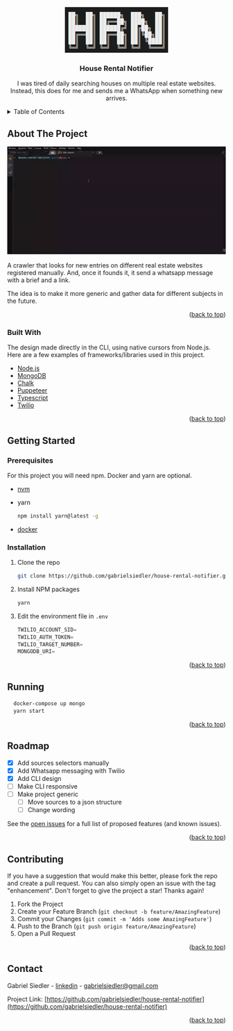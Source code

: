 <div id="top"></div>

<div align="center">
  <a href="https://github.com/gabrielsiedler/house-rental-notifier">
    <img src="docs/logo.png" alt="Logo">
  </a>

  <h3 align="center">House Rental Notifier</h3>

  <p align="center">
    I was tired of daily searching houses on multiple real estate websites.
    <br/>
    Instead, this does for me and sends me a WhatsApp when something new arrives.
  </p>
</div>

<!-- TABLE OF CONTENTS -->
<details>
  <summary>Table of Contents</summary>
  <ol>
    <li>
      <a href="#about-the-project">About The Project</a>
      <ul>
        <li><a href="#built-with">Built With</a></li>
      </ul>
    </li>
    <li>
      <a href="#getting-started">Getting Started</a>
      <ul>
        <li><a href="#prerequisites">Prerequisites</a></li>
        <li><a href="#installation">Installation</a></li>
      </ul>
    </li>
    <li><a href="#running">Running</a></li>
    <li><a href="#roadmap">Roadmap</a></li>
    <li><a href="#contributing">Contributing</a></li>
    <li><a href="#contact">Contact</a></li>
  </ol>
</details>

<!-- ABOUT THE PROJECT -->

## About The Project

[![House Rental Notifier][product-screenshot]]()

A crawler that looks for new entries on different real estate websites registered manually. And, once it founds it, it send a whatsapp message with a brief and a link.

The idea is to make it more generic and gather data for different subjects in the future.

<p align="right">(<a href="#top">back to top</a>)</p>

### Built With

The design made directly in the CLI, using native cursors from Node.js. Here are a few examples of frameworks/libraries used in this project.

- [Node.js](https://nodejs.org/)
- [MongoDB](https://www.mongodb.com/)
- [Chalk](https://github.com/chalk/chalk)
- [Puppeteer](https://github.com/puppeteer/puppeteer)
- [Typescript](https://www.typescriptlang.org/)
- [Twilio](https://www.twilio.com/)

<p align="right">(<a href="#top">back to top</a>)</p>

<!-- GETTING STARTED -->

## Getting Started

### Prerequisites

For this project you will need npm. Docker and yarn are optional.

- [nvm](https://github.com/nvm-sh/nvm#installing-and-updating)

- yarn

  ```sh
  npm install yarn@latest -g
  ```

- [docker](https://www.docker.com/)

### Installation

1. Clone the repo
   ```sh
   git clone https://github.com/gabrielsiedler/house-rental-notifier.git
   ```
1. Install NPM packages
   ```sh
   yarn
   ```
1. Edit the environment file in `.env`
   ```js
   TWILIO_ACCOUNT_SID=
   TWILIO_AUTH_TOKEN=
   TWILIO_TARGET_NUMBER=
   MONGODB_URI=
   ```

<p align="right">(<a href="#top">back to top</a>)</p>

<!-- USAGE EXAMPLES -->

## Running

```sh
  docker-compose up mongo
  yarn start
```

<p align="right">(<a href="#top">back to top</a>)</p>

<!-- ROADMAP -->

## Roadmap

- [x] Add sources selectors manually
- [x] Add Whatsapp messaging with Twilio
- [x] Add CLI design
- [ ] Make CLI responsive
- [ ] Make project generic
  - [ ] Move sources to a json structure
  - [ ] Change wording

See the [open issues](https://github.com/gabrielsiedler/house-rental-notifier/issues) for a full list of proposed features (and known issues).

<p align="right">(<a href="#top">back to top</a>)</p>

<!-- CONTRIBUTING -->

## Contributing

If you have a suggestion that would make this better, please fork the repo and create a pull request. You can also simply open an issue with the tag "enhancement".
Don't forget to give the project a star! Thanks again!

1. Fork the Project
2. Create your Feature Branch (`git checkout -b feature/AmazingFeature`)
3. Commit your Changes (`git commit -m 'Adds some AmazingFeature'`)
4. Push to the Branch (`git push origin feature/AmazingFeature`)
5. Open a Pull Request

<p align="right">(<a href="#top">back to top</a>)</p>

<!-- CONTACT -->

## Contact

Gabriel Siedler - [linkedin](https://www.linkedin.com/in/gabrielsiedler/) - gabrielsiedler@gmail.com

Project Link: [https://github.com/gabrielsiedler/house-rental-notifier](https://github.com/gabrielsiedler/house-rental-notifier)

<p align="right">(<a href="#top">back to top</a>)</p>

<!-- MARKDOWN LINKS & IMAGES -->
<!-- https://www.markdownguide.org/basic-syntax/#reference-style-links -->

[product-screenshot]: docs/running.gif
